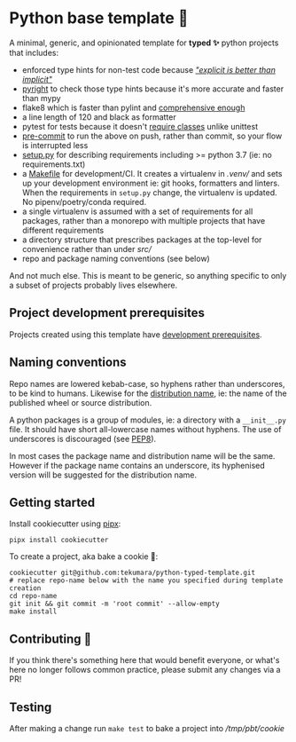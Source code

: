 # Python base template 🐍

A minimal, generic, and opinionated template for **typed ✨** python projects that includes:

- enforced type hints for non-test code because [_"explicit is better than implicit"_](https://www.python.org/dev/peps/pep-0020/)
- [pyright](https://github.com/tekumara/notes/blob/master/pyright.md) to check those type hints because it's more accurate and faster than mypy
- flake8 which is faster than pylint and [comprehensive enough](https://github.com/tekumara/notes/blob/master/python-linting.md)
- a line length of 120 and black as formatter
- pytest for tests because it doesn't [require classes](https://www.youtube.com/watch?v=o9pEzgHorH0) unlike unittest
- [pre-commit](https://github.com/tekumara/notes/blob/master/pre-commit.md) to run the above on push, rather than commit, so your flow is interrupted less
- [setup.py]({{cookiecutter.repo_name}}/setup.py) for describing requirements including >= python 3.7 (ie: no requirements.txt)
- a [Makefile]({{cookiecutter.repo_name}}/Makefile) for development/CI. It creates a virtualenv in _.venv/_ and sets up your development environment ie: git hooks, formatters and linters. When the requirements in `setup.py` change, the virtualenv is updated. No pipenv/poetry/conda required.
- a single virtualenv is assumed with a set of requirements for all packages, rather than a monorepo with multiple projects that have different requirements
- a directory structure that prescribes packages at the top-level for convenience rather than under _src/_
- repo and package naming conventions (see below)

And not much else. This is meant to be generic, so anything specific to only a subset of projects probably lives elsewhere.

## Project development prerequisites

Projects created using this template have [development prerequisites]({{cookiecutter.repo_name}}/README.md#Prerequisites).

## Naming conventions

Repo names are lowered kebab-case, so hyphens rather than underscores, to be kind to humans. Likewise for the [distribution name](https://www.python.org/dev/peps/pep-0508/#names), ie: the name of the published wheel or source distribution.

A python packages is a group of modules, ie: a directory with a `__init__.py` file. It should have short all-lowercase names without hyphens. The use of underscores is discouraged (see [PEP8](https://www.python.org/dev/peps/pep-0008/#package-and-module-names)).

In most cases the package name and distribution name will be the same. However if the package name contains an underscore, its hyphenised version will be suggested for the distribution name.

## Getting started

Install cookiecutter using [pipx](https://github.com/pipxproject/pipx):

```
pipx install cookiecutter
```

To create a project, aka bake a cookie 🍪:

```
cookiecutter git@github.com:tekumara/python-typed-template.git
# replace repo-name below with the name you specified during template creation
cd repo-name
git init && git commit -m 'root commit' --allow-empty
make install
```

## Contributing 🌱

If you think there's something here that would benefit everyone, or what's here no longer follows common practice, please submit any changes via a PR!

## Testing

After making a change run `make test` to bake a project into _/tmp/pbt/cookie_
